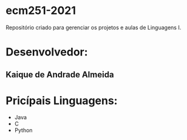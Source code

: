 # ecm251-2021
Repositório criado para gerenciar os projetos e aulas de Linguagens I.

# Desenvolvedor:
## Kaique de Andrade Almeida

# Pricípais Linguagens:
- Java
- C
- Python

